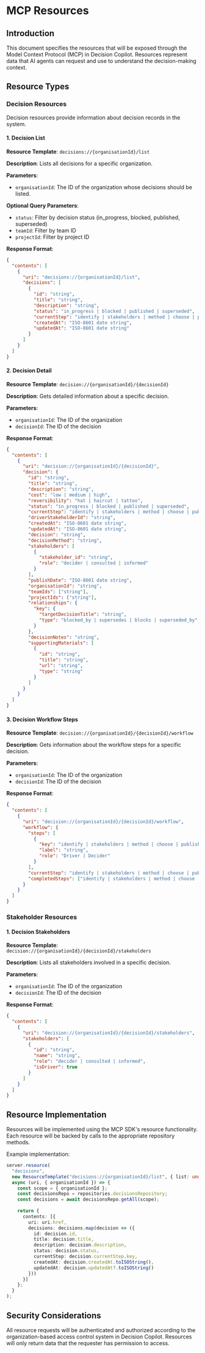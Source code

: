 # MCP Resources

## Introduction

This document specifies the resources that will be exposed through the Model Context Protocol (MCP) in Decision Copilot. Resources represent data that AI agents can request and use to understand the decision-making context.

## Resource Types

### Decision Resources

Decision resources provide information about decision records in the system.

#### 1. Decision List

**Resource Template**: `decisions://{organisationId}/list`

**Description**: Lists all decisions for a specific organization.

**Parameters**:
- `organisationId`: The ID of the organization whose decisions should be listed.

**Optional Query Parameters**:
- `status`: Filter by decision status (in_progress, blocked, published, superseded)
- `teamId`: Filter by team ID
- `projectId`: Filter by project ID

**Response Format**:
```json
{
  "contents": [
    {
      "uri": "decisions://{organisationId}/list",
      "decisions": [
        {
          "id": "string",
          "title": "string",
          "description": "string",
          "status": "in_progress | blocked | published | superseded",
          "currentStep": "identify | stakeholders | method | choose | publish",
          "createdAt": "ISO-8601 date string",
          "updatedAt": "ISO-8601 date string"
        }
      ]
    }
  ]
}
```

#### 2. Decision Detail

**Resource Template**: `decision://{organisationId}/{decisionId}`

**Description**: Gets detailed information about a specific decision.

**Parameters**:
- `organisationId`: The ID of the organization
- `decisionId`: The ID of the decision

**Response Format**:
```json
{
  "contents": [
    {
      "uri": "decision://{organisationId}/{decisionId}",
      "decision": {
        "id": "string",
        "title": "string",
        "description": "string",
        "cost": "low | medium | high",
        "reversibility": "hat | haircut | tattoo",
        "status": "in_progress | blocked | published | superseded",
        "currentStep": "identify | stakeholders | method | choose | publish",
        "driverStakeholderId": "string",
        "createdAt": "ISO-8601 date string",
        "updatedAt": "ISO-8601 date string",
        "decision": "string",
        "decisionMethod": "string",
        "stakeholders": [
          {
            "stakeholder_id": "string",
            "role": "decider | consulted | informed"
          }
        ],
        "publishDate": "ISO-8601 date string",
        "organisationId": "string",
        "teamIds": ["string"],
        "projectIds": ["string"],
        "relationships": {
          "key": {
            "targetDecisionTitle": "string",
            "type": "blocked_by | supersedes | blocks | superseded_by"
          }
        },
        "decisionNotes": "string",
        "supportingMaterials": [
          {
            "id": "string",
            "title": "string",
            "url": "string",
            "type": "string"
          }
        ]
      }
    }
  ]
}
```

#### 3. Decision Workflow Steps

**Resource Template**: `decision://{organisationId}/{decisionId}/workflow`

**Description**: Gets information about the workflow steps for a specific decision.

**Parameters**:
- `organisationId`: The ID of the organization
- `decisionId`: The ID of the decision

**Response Format**:
```json
{
  "contents": [
    {
      "uri": "decision://{organisationId}/{decisionId}/workflow",
      "workflow": {
        "steps": [
          {
            "key": "identify | stakeholders | method | choose | publish",
            "label": "string",
            "role": "Driver | Decider"
          }
        ],
        "currentStep": "identify | stakeholders | method | choose | publish",
        "completedSteps": ["identify | stakeholders | method | choose | publish"]
      }
    }
  ]
}
```

### Stakeholder Resources

#### 1. Decision Stakeholders

**Resource Template**: `decision://{organisationId}/{decisionId}/stakeholders`

**Description**: Lists all stakeholders involved in a specific decision.

**Parameters**:
- `organisationId`: The ID of the organization
- `decisionId`: The ID of the decision

**Response Format**:
```json
{
  "contents": [
    {
      "uri": "decision://{organisationId}/{decisionId}/stakeholders",
      "stakeholders": [
        {
          "id": "string",
          "name": "string",
          "role": "decider | consulted | informed",
          "isDriver": true
        }
      ]
    }
  ]
}
```

## Resource Implementation

Resources will be implemented using the MCP SDK's resource functionality. Each resource will be backed by calls to the appropriate repository methods.

Example implementation:

```typescript
server.resource(
  "decisions",
  new ResourceTemplate("decisions://{organisationId}/list", { list: undefined }),
  async (uri, { organisationId }) => {
    const scope = { organisationId };
    const decisionsRepo = repositories.decisionsRepository;
    const decisions = await decisionsRepo.getAll(scope);
    
    return {
      contents: [{
        uri: uri.href,
        decisions: decisions.map(decision => ({
          id: decision.id,
          title: decision.title,
          description: decision.description,
          status: decision.status,
          currentStep: decision.currentStep.key,
          createdAt: decision.createdAt.toISOString(),
          updatedAt: decision.updatedAt?.toISOString()
        }))
      }]
    };
  }
);
```

## Security Considerations

All resource requests will be authenticated and authorized according to the organization-based access control system in Decision Copilot. Resources will only return data that the requester has permission to access. 